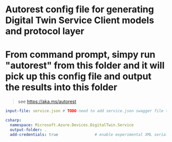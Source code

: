 # Autorest config file for generating Digital Twin Service Client models and protocol layer

# From command prompt, simpy run "autorest" from this folder and it will pick up this config file and output the results into this folder

> see https://aka.ms/autorest

``` yaml 
input-file: service.json # TODO need to add service.json swagger file to this directory

csharp:
  namespace: Microsoft.Azure.Devices.DigitalTwin.Service
  output-folder: .
  add-credentials: true                # enable experimental XML serialization support
```